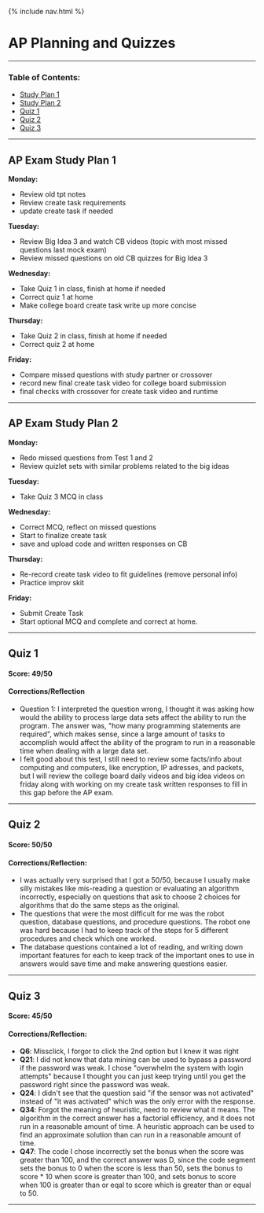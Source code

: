 {% include nav.html %}

# AP Planning and Quizzes

***

### Table of Contents:
- [Study Plan 1](#ap-exam-study-plan-1)
- [Study Plan 2](#ap-exam-study-plan-2)
- [Quiz 1](#quiz-1)
- [Quiz 2](#quiz-2)
- [Quiz 3](#quiz-3)

***

## AP Exam Study Plan 1

**Monday:**
- Review old tpt notes
- Review create task requirements
- update create task if needed


**Tuesday:**
- Review Big Idea 3 and watch CB videos (topic with most missed questions last mock exam)
- Review missed questions on old CB quizzes for Big Idea 3


**Wednesday:**
- Take Quiz 1 in class, finish at home if needed
- Correct quiz 1 at home
- Make college board create task write up more concise


**Thursday:**
- Take Quiz 2 in class, finish at home if needed
- Correct quiz 2 at home


**Friday:**
- Compare missed questions with study partner or crossover
- record new final create task video for college board submission
- final checks with crossover for create task video and runtime

***

## AP Exam Study Plan 2

**Monday:**
- Redo missed questions from Test 1 and 2
- Review quizlet sets with similar problems related to the big ideas


**Tuesday:**
- Take Quiz 3 MCQ in class


**Wednesday:**
- Correct MCQ, reflect on missed questions
- Start to finalize create task
- save and upload code and written responses on CB


**Thursday:**
- Re-record create task video to fit guidelines (remove personal info)
- Practice improv skit

**Friday:**
- Submit Create Task
- Start optional MCQ and complete and correct at home.

***

## Quiz 1

#### Score: 49/50

#### Corrections/Reflection
- Question 1: I interpreted the question wrong, I thought it was asking how would the ability to process large data sets affect the ability to run the program. The answer was, "how many programming statements are required", which makes sense, since a large amount of tasks to accomplish would affect the ability of the program to run in a reasonable time when dealing with a large data set.
- I felt good about this test, I still need to review some facts/info about computing and computers, like encryption, IP adresses, and packets, but I will review the college board daily videos and big idea videos on friday along with working on my create task written responses to fill in this gap before the AP exam.

***

## Quiz 2

#### Score: 50/50

#### Corrections/Reflection:
- I was actually very surprised that I got a 50/50, because I usually make silly mistakes like mis-reading a question or evaluating an algorithm incorrectly, especially on questions that ask to choose 2 choices for algorithms that do the same steps as the original.
- The questions that were the most difficult for me was the robot question, database questions, and procedure questions. The robot one was hard because I had to keep track of the steps for 5 different procedures and check which one worked.
- The database questions contained a lot of reading, and writing down important features for each to keep track of the important ones to use in answers would save time and make answering questions easier. 

***

## Quiz 3

#### Score: 45/50

#### Corrections/Reflection:
- **Q6**: Missclick, I forgor to click the 2nd option but I knew it was right
- **Q21**: I did not know that data mining can be used to bypass a password if the password was weak. I chose "overwhelm the system with login attempts" because I thought you can just keep trying until you get the password right since the password was weak.
- **Q24**: I didn't see that the question said "if the sensor was not activated" instead of "it was activated" which was the only error with the response.
- **Q34**: Forgot the meaning of heuristic, need to review what it means. The algorithm in the correct answer has a factorial efficiency, and it does not run in a reasonable amount of time. A heuristic approach can be used to find an approximate solution than can run in a reasonable amount of time. 
- **Q47**: The code I chose incorrectly set the bonus when the score was greater than 100, and the correct answer was D, since the code segment sets the bonus to 0 when the score is less than 50, sets the bonus to score * 10 when score is greater than 100, and sets bonus to score when 100 is greater than or eqal to score which is greater than or equal to 50.

***
